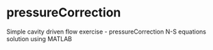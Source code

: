 # pressureCorrection
Simple cavity driven flow exercise - pressureCorrection N-S equations solution using MATLAB
